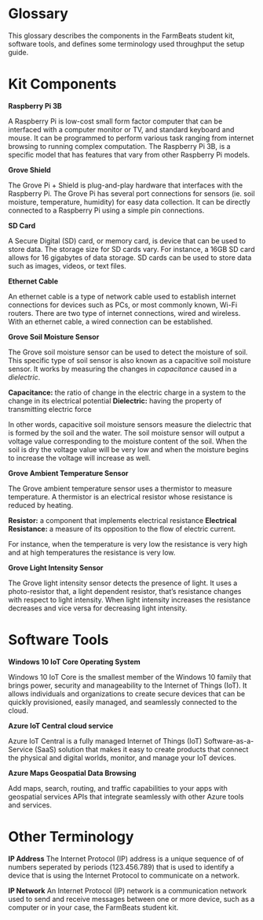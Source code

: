 Glossary
======================
This glossary describes the components in the FarmBeats student kit, software tools, and defines some terminology used throughput the setup guide. 


Kit Components
======================

**Raspberry Pi 3B**

A Raspberry Pi is low-cost small form factor computer that can be interfaced with a computer monitor or TV, and standard keyboard and mouse. It can be programmed to perform various task ranging from internet browsing to running complex computation. The Raspberry Pi 3B, is a specific model that has features that vary from other Raspberry Pi models. 

**Grove Shield**

The Grove Pi + Shield is plug-and-play hardware that interfaces with the Raspberry Pi. The Grove Pi has several port connections for sensors (ie. soil moisture, temperature, humidity) for easy data collection. It can be directly connected to a Raspberry Pi using a simple pin connections. 

**SD Card**

A Secure Digital (SD) card, or memory card, is device that can be used to store data. The storage size for SD cards vary. For instance, a 16GB SD card allows for 16 gigabytes of data storage. SD cards can be used to store data such as images, videos, or text files. 

**Ethernet Cable**

An ethernet cable is a type of network cable used to establish internet connections for devices such as PCs, or most commonly known, Wi-Fi routers. There are two type of internet connections, wired and wireless. With an ethernet cable, a wired connection can be established. 

**Grove Soil Moisture Sensor**

The Grove soil moisture sensor can be used to detect the moisture of soil. This specific type of soil sensor is also known as a capacitive soil moisture sensor. It works by measuring the changes in <i>capacitance</i> caused in a <i>dielectric</i>. 

<b>Capacitance:</b> the ratio of change in the electric charge in a system to the change in its electrical potential
<b>Dielectric:</b> having the property of transmitting electric force

In other words, capacitive soil moisture sensors measure the dielectric that is formed by the soil and the water. The soil moisture sensor will output a voltage value corresponding to the moisture content of the soil. When the soil is dry the voltage value will be very low and when the moisture begins to increase the voltage will increase as well. 

**Grove Ambient Temperature Sensor**

The Grove ambient temperature sensor uses a thermistor to measure temperature. A thermistor is an electrical resistor whose resistance is reduced by heating.

<b>Resistor:</b> a component that implements electrical resistance
<b>Electrical Resistance:</b> a measure of its opposition to the flow of electric current. 

For instance, when the temperature is very low the resistance is very high and at high temperatures the resistance is very low. 

**Grove Light Intensity Sensor**

The Grove light intensity sensor detects the presence of light. It uses a photo-resistor that, a light dependent resistor, that’s resistance changes with respect to light intensity. When light intensity increases the resistance decreases and vice versa for decreasing light intensity. 

Software Tools
=============================

**Windows 10 IoT Core Operating System**

Windows 10 IoT Core is the smallest member of the Windows 10 family that brings
power, security and manageability to the Internet of Things (IoT). It allows
individuals and organizations to create secure devices that can be quickly
provisioned, easily managed, and seamlessly connected to the cloud.

**Azure IoT Central cloud service**

Azure IoT Central is a fully managed Internet of Things (IoT)
Software-as-a-Service (SaaS) solution that makes it easy to create products that
connect the physical and digital worlds, monitor, and manage your IoT devices.

**Azure Maps Geospatial Data Browsing**

Add maps, search, routing, and traffic capabilities to your apps with geospatial
services APIs that integrate seamlessly with other Azure tools and services.

Other Terminology
============================

**IP Address**
The Internet Protocol (IP) address is a unique sequence of of numbers seperated by periods (123.456.789) that is used to identify a device that is using the Internet Protocol to communicate on a network. 

**IP Network**
An Internet Protocol (IP) network is a communication network used to send and receive messages between one or more device, such as a computer or in your case, the FarmBeats student kit.

